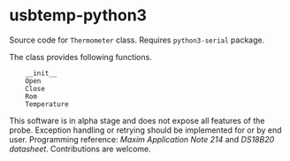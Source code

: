 # usbtemp-python3
Source code for `Thermometer` class. Requires `python3-serial` package.

The class provides following functions.
```
	__init__
	Open
	Close
	Rom
	Temperature
```

This software is in alpha stage and does not expose all features of the probe. Exception handling or retrying should be implemented for or by end user. Programming reference: *Maxim Application Note 214* and *DS18B20 datasheet*. Contributions are welcome.
